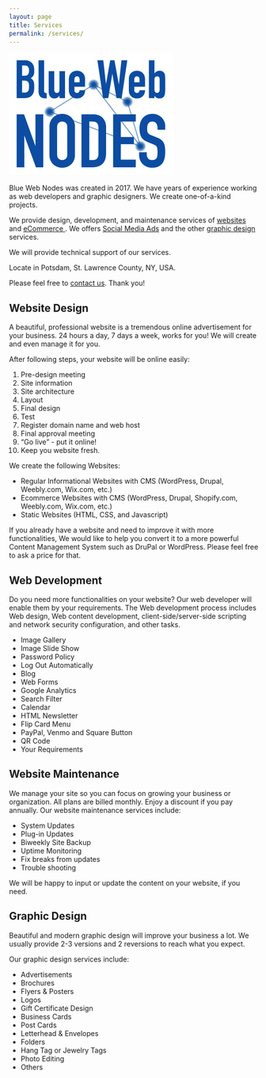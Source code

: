 ```yaml
---
layout: page
title: Services
permalink: /services/
---
```


<div class="gridlayoutsecond">
   <div class="containerfixed">
      <div class="row"> 
         <div class="col-md-3 col-lg-3" id="pagelayoutservice11">
            <p><a href="https://www.bluewebnodes.com"><img src="/images/blueWebNodesLogoFullColor.jpg" alt="Blue Web Nodes Logo"></a></p>
         </div>
         <div class="col-md-9 col-lg-9" id="pagelayoutservice11">
            <p>Blue Web Nodes was created in 2017. We have years of experience working as web developers and graphic designers. We create one-of-a-kind projects.</p>  
            <p>We provide design, development, and maintenance services of <a href="/regular-website-examples/">websites</a> and <a href="/ecommerce-website-examples/">eCommerce </a>. We offers <a href="/social-media-ads/">Social Media Ads</a> and the other <a href="/graphic-design-examples/">graphic design</a> services.</p>
            <p>We will provide technical support of our services.</p>  
            <p>Locate in Potsdam, St. Lawrence County, NY, USA.</p>
            <p>Please feel free to <a href="/contact/">contact us</a>. Thank you!</p>
         </div>       
      </div>
   </div>
</div>

<div class="gridlayoutsecond">
   <div class="container-fluid">
      <div class="row"> 
         <div class="col-md-6 col-lg-6" id="pagelayout12">
            <h2>Website Design</h2>
            <p>A beautiful, professional website is a tremendous online advertisement for your business. 24 hours a day, 7 days a week, works for you! We will create and even manage it for you.</p>  
            <p>After following steps, your website will be online easily:</p>
            <ol>
            <li>Pre-design meeting</li>
            <li>Site information</li>
            <li>Site architecture</li>
            <li>Layout</li>
            <li>Final design</li>
            <li>Test</li>
            <li>Register domain name and web host</li>
            <li>Final approval meeting</li>
            <li>“Go live” - put it online!</li>
            <li>Keep you website fresh.</li>
            </ol>
            <p>We create the following Websites:</p>
            <ul>
            <li>Regular Informational Websites with CMS (WordPress, Drupal, Weebly.com, Wix.com, etc.)</li>
            <li>Ecommerce Websites with CMS (WordPress, Drupal, Shopify.com, Weebly.com, Wix.com, etc.)</li>
            <li>Static Websites (HTML, CSS, and Javascript)</li>
            </ul>
            <p>If you already have a website and need to improve it with more functionalities, We would like to help you convert it to a more powerful Content Management System such as DruPal or WordPress. Please feel free to ask a price for that.</p>
         </div>
         <div class="col-md-6 col-lg-6" id="pagelayout11">
            <h2>Web Development</h2>
            <p>Do you need more functionalities on your website? Our web developer will enable them by your requirements. The Web development process includes Web design, Web content development, client-side/server-side scripting and network security configuration, and other tasks.</p>  
            <ul>
            <li>Image Gallery</li>
            <li>Image Slide Show</li>
            <li>Password Policy</li>
            <li>Log Out Automatically</li>
            <li>Blog</li>
            <li>Web Forms</li>
            <li>Google Analytics</li>
            <li>Search Filter</li>
            <li>Calendar</li>
            <li>HTML Newsletter</li>
            <li>Flip Card Menu</li>
            <li>PayPal, Venmo and Square Button</li>
            <li>QR Code</li>
            <li>Your Requirements</li>
            </ul>
         </div>       
      </div>
   </div>
</div>

<div class="gridlayoutsecond">
   <div class="container-fluid">
      <div class="row"> 
         <div class="col-md-6 col-lg-6" id="pagelayout11">
            <h2>Website Maintenance</h2>
            <p>We manage your site so you can focus on growing your business or organization. All plans are billed monthly. Enjoy a discount if you pay annually. Our website maintenance services include:</p>  
            <ul>
            <li>System Updates</li>
            <li>Plug-in Updates</li>
            <li>Biweekly Site Backup</li>
            <li>Uptime Monitoring</li>
            <li>Fix breaks from updates</li>
            <li>Trouble shooting</li>
            </ul>
            <p>We will be happy to input or update the content on your website, if you need.</p>
         </div>
         <div class="col-md-6 col-lg-6" id="pagelayout12">
            <h2>Graphic Design</h2>
            <p>Beautiful and modern graphic design will improve your business a lot. We usually provide 2-3 versions and 2 reversions to reach what you expect.</p>  
            <p>Our graphic design services include:</p>
            <ul>
            <li>Advertisements</li>
            <li>Brochures</li>
            <li>Flyers &amp; Posters</li>
            <li>Logos</li>
            <li>Gift Certificate Design</li>
            <li>Business Cards</li>
            <li>Post Cards</li>
            <li>Letterhead & Envelopes</li>
            <li>Folders</li>
            <li>Hang Tag or Jewelry Tags</li>
            <li>Photo Editing</li>
            <li>Others</li>
            </ul>
          </div>       
      </div>
   </div>
</div>
